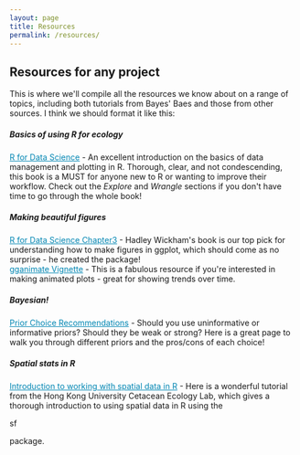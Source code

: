 ```yaml
---
layout: page
title: Resources
permalink: /resources/
---
```


## Resources for any project

This is where we'll compile all the resources we know about on a range of topics, including both tutorials from Bayes' Baes and those from other sources. I think we should format it like this:

##### Basics of using R for ecology

<a href="https://r4ds.had.co.nz/" target="_blank" style="color:#0086b3;">R for Data Science</a> - An excellent introduction on the basics of data management and plotting in R. Thorough, clear, and not condescending, this book is a MUST for anyone new to R or wanting to improve their workflow. Check out the *Explore* and *Wrangle* sections if you don't have time to go through the whole book!

##### Making beautiful figures

<a href="https://r4ds.had.co.nz/data-visualisation.html" target="_blank" style="color:#0086b3;">R for Data Science Chapter3</a> - Hadley Wickham's book is our top pick for understanding how to make figures in ggplot, which should come as no surprise - he created the package! <br>
<a href="https://gganimate.com/articles/gganimate.html" target="_blank" style="color:#0086b3;">gganimate Vignette</a> - This is a fabulous resource if you're interested in making animated plots - great for showing trends over time.

##### Bayesian!
<a href="https://github.com/stan-dev/stan/wiki/Prior-Choice-Recommendations" target="_blank" style="color:#0086b3;">Prior Choice Recommendations</a> - Should you use uninformative or informative priors? Should they be weak or strong? Here is a great page to walk you through different priors and the pros/cons of each choice! 


##### Spatial stats in R
<a href="https://www.danaseidel.com/MovEco-R-Workshop/Materials/Day2/Spatial_Data_in_R/" target="_blank" style="color:#0086b3;">Introduction to working with spatial data in R</a> - Here is a wonderful tutorial from the Hong Kong University Cetacean Ecology Lab, which gives a thorough introduction to using spatial data in R using the <p class=packages>sf</p> package. 
